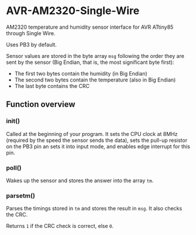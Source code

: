 # AVR-AM2320-Single-Wire
AM2320 temperature and humidity sensor interface for AVR ATtiny85 through Single Wire.

Uses PB3 by default.

Sensor values are stored in the byte array `msg` following the order they are sent by the sensor (Big Endian, that is, the most significant byte first):
* The first two bytes contain the humidity (in Big Endian)
* The second two bytes contain the temperature (also in Big Endian)
* The last byte contains the CRC

## Function overview
### init()
Called at the beginning of your program. It sets the CPU clock at 8MHz (required by the speed the sensor sends the data), sets the pull-up resistor on the PB3 pin an sets it into input mode, and enables edge interrupt for this pin.

### poll()
Wakes up the sensor and stores the answer into the array `tm`.

### parsetm()
Parses the timings stored in `tm` and stores the result in `msg`. It also checks the CRC.

Returns `1` if the CRC check is correct, else `0`.
